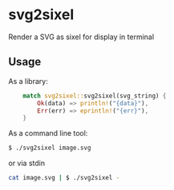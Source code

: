 # svg2sixel
Render a SVG as sixel for display in terminal

## Usage

As a library:
```rust
    match svg2sixel::svg2sixel(svg_string) {
        Ok(data) => println!("{data}"),
        Err(err) => eprintln!("{err}"),
    }
```

As a command line tool:

```bash
$ ./svg2sixel image.svg
```

or via stdin

```bash
cat image.svg | $ ./svg2sixel -
```
